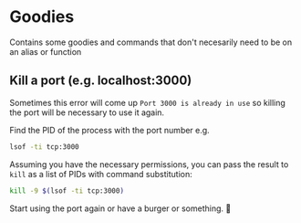 # Goodies

Contains some goodies and commands that don't necesarily need to be on an alias or function

## Kill a port (e.g. localhost:3000)
Sometimes this error will come up `Port 3000 is already in use` so killing the port will be necessary to use it again.

Find the PID of the process with the port number e.g. 
```bash
lsof -ti tcp:3000
```

Assuming you have the necessary permissions, you can pass the result to `kill` as a list of PIDs with command substitution:
```bash
kill -9 $(lsof -ti tcp:3000)
```

Start using the port again or have a burger or something. 🤔